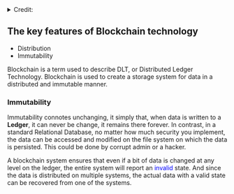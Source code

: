  <details>
  <summary>Credit:</summary>
  
  + Link: [Educative.io](https://www.educative.io/courses/hands-on-blockchain-hyperledger-fabric/xV26VjZ7yMl)
  
</details>

## The key features of Blockchain technology
  + Distribution
  + Immutability

Blockchain is a term used to describe DLT, or Distributed Ledger Technology. Blockchain is used to create a storage system for data in a distributed and immutable manner.

### Immutability
Immutability connotes unchanging, it simply that, when data is written to a **Ledger**, it can never be change, it remains there forever. In contrast, in a standard Relational Database, no matter how much security you implement, the data can be accessed and modified on the file system on which the data is persisted. This could be done by corrupt admin or a hacker.

A blockchain system ensures that even if a bit of data is changed at any level on the ledger, the entire system will report an  <span style="color:blue">invalid</span> state. And since the data is distributed on multiple systems, the actual data with a valid state can be recovered from one of the systems.
